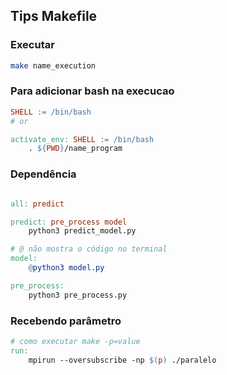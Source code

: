 ## Tips Makefile

### Executar
```sh
make name_execution
```

### Para adicionar bash na execucao
```makefile
SHELL := /bin/bash
# or

activate_env: SHELL := /bin/bash
	. ${PWD}/name_program
```


### Dependência
```makefile

all: predict

predict: pre_process model
	python3 predict_model.py

# @ não mostra o código no terminal
model: 
    @python3 model.py

pre_process:
    python3 pre_process.py
```


### Recebendo parâmetro
```makefile
# como executar make -p=value
run:    
    mpirun --oversubscribe -np $(p) ./paralelo
```
